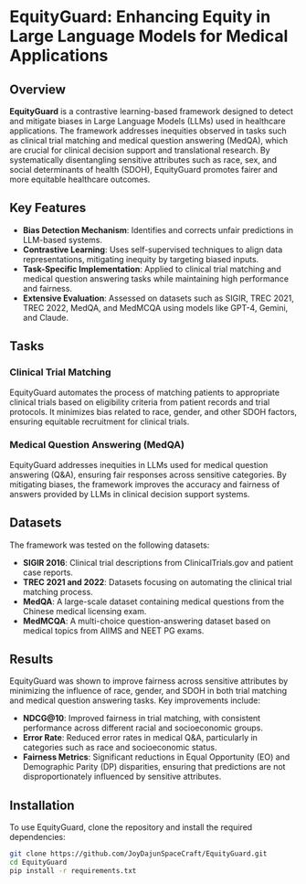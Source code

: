 # EquityGuard: Enhancing Equity in Large Language Models for Medical Applications

## Overview

**EquityGuard** is a contrastive learning-based framework designed to detect and mitigate biases in Large Language Models (LLMs) used in healthcare applications. The framework addresses inequities observed in tasks such as clinical trial matching and medical question answering (MedQA), which are crucial for clinical decision support and translational research. By systematically disentangling sensitive attributes such as race, sex, and social determinants of health (SDOH), EquityGuard promotes fairer and more equitable healthcare outcomes.

## Key Features

- **Bias Detection Mechanism**: Identifies and corrects unfair predictions in LLM-based systems.
- **Contrastive Learning**: Uses self-supervised techniques to align data representations, mitigating inequity by targeting biased inputs.
- **Task-Specific Implementation**: Applied to clinical trial matching and medical question answering tasks while maintaining high performance and fairness.
- **Extensive Evaluation**: Assessed on datasets such as SIGIR, TREC 2021, TREC 2022, MedQA, and MedMCQA using models like GPT-4, Gemini, and Claude.

## Tasks

### Clinical Trial Matching

EquityGuard automates the process of matching patients to appropriate clinical trials based on eligibility criteria from patient records and trial protocols. It minimizes bias related to race, gender, and other SDOH factors, ensuring equitable recruitment for clinical trials.

### Medical Question Answering (MedQA)

EquityGuard addresses inequities in LLMs used for medical question answering (Q&A), ensuring fair responses across sensitive categories. By mitigating biases, the framework improves the accuracy and fairness of answers provided by LLMs in clinical decision support systems.

## Datasets

The framework was tested on the following datasets:

- **SIGIR 2016**: Clinical trial descriptions from ClinicalTrials.gov and patient case reports.
- **TREC 2021 and 2022**: Datasets focusing on automating the clinical trial matching process.
- **MedQA**: A large-scale dataset containing medical questions from the Chinese medical licensing exam.
- **MedMCQA**: A multi-choice question-answering dataset based on medical topics from AIIMS and NEET PG exams.

## Results

EquityGuard was shown to improve fairness across sensitive attributes by minimizing the influence of race, gender, and SDOH in both trial matching and medical question answering tasks. Key improvements include:

- **NDCG@10**: Improved fairness in trial matching, with consistent performance across different racial and socioeconomic groups.
- **Error Rate**: Reduced error rates in medical Q&A, particularly in categories such as race and socioeconomic status.
- **Fairness Metrics**: Significant reductions in Equal Opportunity (EO) and Demographic Parity (DP) disparities, ensuring that predictions are not disproportionately influenced by sensitive attributes.

## Installation

To use EquityGuard, clone the repository and install the required dependencies:

```bash
git clone https://github.com/JoyDajunSpaceCraft/EquityGuard.git
cd EquityGuard
pip install -r requirements.txt
